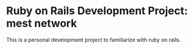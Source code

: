 # Ruby on Rails Development Project: mest network

This is a personal development project to familiarize with 
ruby on rails.
